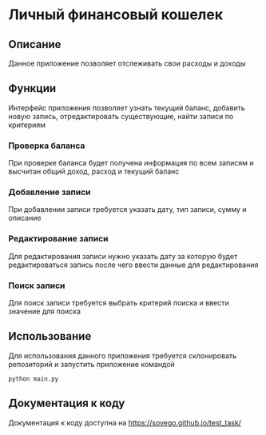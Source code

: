 # Личный финансовый кошелек
## Описание
Данное приложение позволяет отслеживать свои расходы и доходы
## Функции
Интерфейс приложения позволяет узнать текущий баланс, добавить новую запись, отредактировать существующие, найти записи по критериям
### Проверка баланса
При проверке баланса будет получена информация по всем записям и высчитан общий доход, расход и текущий баланс
### Добавление записи
При добавлении записи требуется указать дату, тип записи, сумму и описание
### Редактирование записи
Для редактирования записи нужно указать дату за которую будет редактироваться запись после чего ввести данные для редактирования
### Поиск записи
Для поиск записи требуется выбрать критерий поиска и ввести значение для поиска
## Использование
Для использования данного приложения требуется склонировать репозиторий и запустить приложение командой
```
python main.py
```
## Документация к коду
Документация к коду доступна на https://sovego.github.io/test_task/
